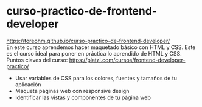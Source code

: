# curso-practico-de-frontend-developer
https://toreohm.github.io/curso-practico-de-frontend-developer/ <br>
En este curso aprendemos hacer maquetado básico con HTML y CSS. Este es el curso ideal para poner en práctica lo aprendido de HTML y CSS.<br>
Puntos claves del curso: https://platzi.com/cursos/frontend-developer-practico/ <br>
<ul>
  <li>Usar variables de CSS para los colores, fuentes y tamaños de tu aplicación</li>
  <li>Maqueta páginas web con responsive design</li>
  <li>Identificar las vistas y componentes de tu página web</li>
</ul>
